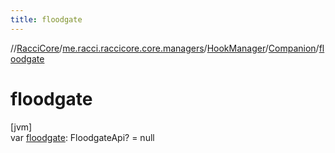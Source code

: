 ```yaml
---
title: floodgate
---
```

//[RacciCore](../../../../index.html)/[me.racci.raccicore.core.managers](../../index.html)/[HookManager](../index.html)/[Companion](index.html)/[floodgate](floodgate.html)



# floodgate



[jvm]\
var [floodgate](floodgate.html): FloodgateApi? = null




